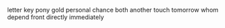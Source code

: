 letter key pony gold personal chance both another touch tomorrow whom depend front directly immediately